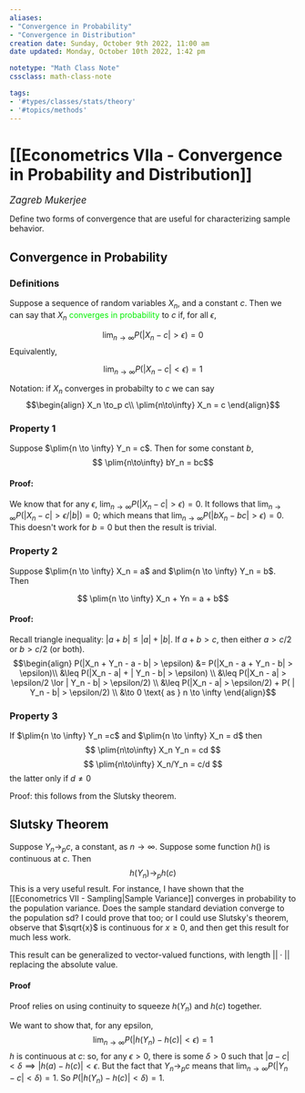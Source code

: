 ```yaml
---
aliases:
- "Convergence in Probability"
- "Convergence in Distribution"
creation date: Sunday, October 9th 2022, 11:00 am
date updated: Monday, October 10th 2022, 1:42 pm

notetype: "Math Class Note"
cssclass: math-class-note

tags: 
- '#types/classes/stats/theory'
- '#topics/methods'
---
```


# [[Econometrics VIIa - Convergence in Probability and Distribution]]
<span style = "font-size:120%"><i >Zagreb Mukerjee </i></span>


Define two forms of convergence that are useful for characterizing sample behavior. 

## Convergence in Probability

### Definitions

Suppose a sequence of random variables $X_n$, and a constant $c$. Then we can say that $X_n$ <font color=gree>converges in probability</font> to $c$ if, for all $\epsilon$, 

$$\lim_{n\to \infty} P(|X_n - c| > \epsilon) = 0 $$
Equivalently, 

$$\lim_{n\to \infty} P(|X_n - c| < \epsilon) = 1 $$

Notation: if $X_n$ converges in probabilty to $c$ we can say
$$\begin{align}
X_n \to_p c\\
\plim{n\to\infty} X_n = c
\end{align}$$

### Property 1
Suppose $\plim{n \to \infty} Y_n = c$. Then for some constant $b$, 
$$ \plim{n\to\infty} bY_n = bc$$
#### Proof:
We know that for any $\epsilon$, $\lim_{n\to \infty} P(|X_n - c| > \epsilon) = 0$. It follows that $\lim_{n\to \infty} P(|X_n - c| > \epsilon/|b|) = 0$; which means that $\lim_{n\to \infty} P(|bX_n - bc| > \epsilon) = 0$. This doesn't work for $b=0$ but then the result is trivial. 

### Property 2

Suppose $\plim{n \to \infty} X_n = a$ and $\plim{n \to \infty} Y_n = b$. Then 

$$ \plim{n \to \infty} X_n + Yn = a + b$$
#### Proof:

Recall triangle inequality: $|a + b| \leq |a| + |b|$. 
If $a + b > c$, then either $a > c/2$ or $b> c/2$ (or both). 
$$\begin{align}
P(|X_n + Y_n - a - b| > \epsilon) &= P(|X_n - a + Y_n - b| > \epsilon)\\
&\leq P(|X_n - a| + | Y_n - b| > \epsilon) \\ 
&\leq P(|X_n - a| > \epsilon/2 \lor | Y_n - b| > \epsilon/2) \\
&\leq P(|X_n - a| > \epsilon/2) + P( | Y_n - b| > \epsilon/2) \\
&\to 0 \text{ as } n \to \infty
\end{align}$$
### Property 3
If $\plim{n \to \infty} Y_n =c$ and $\plim{n \to \infty} X_n = d$ 
then 
$$ \plim{n\to\infty} X_n Y_n = cd $$
$$ \plim{n\to\infty} X_n/Y_n = c/d $$ the latter only if $d \neq 0$

Proof: this follows from the Slutsky theorem. 


## Slutsky Theorem

Suppose $Y_n \to_p c$, a constant, as $n \to \infty$. Suppose some function $h()$ is continuous at $c$. Then
$$ h(Y_n) \to_p h(c)$$
This is a very useful result. For instance, I have shown that the [[Econometrics VII - Sampling|Sample Variance]] converges in probability to the population variance. Does the sample standard deviation converge to the population sd? I could prove that too; or I could use Slutsky's theorem, observe that $\sqrt{x}$ is continuous for $x \geq 0$, and then get this result for much less work.

This result can be generalized to vector-valued functions, with length $|| \cdot ||$ replacing the absolute value. 

#### Proof
Proof relies on using continuity to squeeze $h(Y_n)$ and $h(c)$ together. 

We want to show that, for any epsilon,
$$ \lim_{n \to \infty} P(|h(Y_n) - h(c)|< \epsilon) = 1$$
$h$ is continuous at $c$: so, for any $\epsilon > 0$, there is some $\delta > 0$ such that $|a - c| <\delta \implies |h(a) - h(c)| < \epsilon$. But the fact that $Y_n \to_p c$ means that $\lim_{n\to\infty} P(|Y_n - c| <\delta) = 1$. So $P(|h(Y_n) - h(c)| < \delta) = 1$. 

